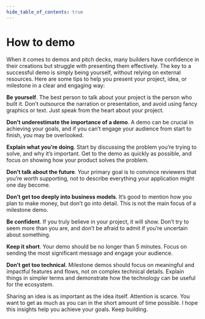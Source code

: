 ```yaml
---
hide_table_of_contents: true
---
```


# How to demo

When it comes to demos and pitch decks, many builders have confidence in their creations but struggle with presenting them effectively. The key to a successful demo is simply being yourself, without relying on external resources. Here are some tips to help you present your project, idea, or milestone in a clear and engaging way:

**Be yourself**. The best person to talk about your project is the person who built it. Don’t outsource the narration or presentation, and avoid using fancy graphics or text. Just speak from the heart about your project.

**Don’t underestimate the importance of a demo**. A demo can be crucial in achieving your goals, and if you can’t engage your audience from start to finish, you may be overlooked.

**Explain what you’re doing**. Start by discussing the problem you’re trying to solve, and why it’s important. Get to the demo as quickly as possible, and focus on showing how your product solves the problem.

**Don’t talk about the future**. Your primary goal is to convince reviewers that you’re worth supporting, not to describe everything your application might one day become.

**Don’t get too deeply into business models**. It’s good to mention how you plan to make money, but don’t go into detail. This is not the main focus of a milestone demo.

**Be confident**. If you truly believe in your project, it will show. Don’t try to seem more than you are, and don’t be afraid to admit if you’re uncertain about something.

**Keep it short**. Your demo should be no longer than 5 minutes. Focus on sending the most significant message and engage your audience.

**Don’t get too technical**. Milestone demos should focus on meaningful and impactful features and flows, not on complex technical details. Explain things in simpler terms and demonstrate how the technology can be useful for the ecosystem.

Sharing an idea is as important as the idea itself. Attention is scarce. You want to get as much as you can in the short amount of time possible. I hope this insights help you achieve your goals. Keep building.

